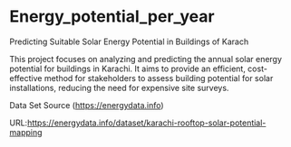 # Energy_potential_per_year
Predicting Suitable Solar Energy Potential in Buildings of Karach

This project focuses on analyzing and predicting the annual solar energy potential for buildings in Karachi. It aims to provide an efficient, cost-effective method for stakeholders to assess building potential for solar installations, reducing the need for expensive site surveys.

Data Set
Source (https://energydata.info)

URL:https://energydata.info/dataset/karachi-rooftop-solar-potential-mapping




